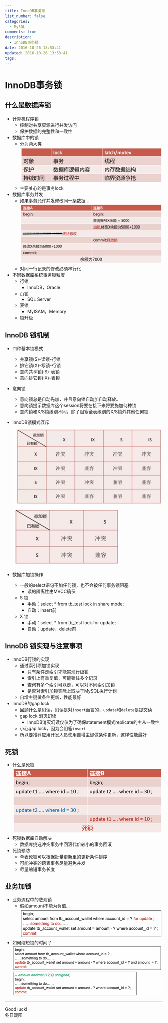 ```yaml
---
title: InnoDB事务锁
list_number: false
categories:
  - MySQL
comments: true
description:
  - InnoDB事务锁
date: 2016-10-26 13:53:41
updated: 2016-10-26 13:53:41
tags:
---
```

# InnoDB事务锁

## 什么是数据库锁
- 计算机程序锁
  - 控制对共享资源进行并发访问
  - 保护数据的完整性和一致性
- 数据库中的锁
  - 分为两大类
  ![](/img/markdown-img-paste-20161026135913863.png)
  - 主要关心的是事务lock
- 数据库事务并发
  - 如果事务允许并发修改同一条数据...
  ![](/img/markdown-img-paste-20161026140540523.png)
  - 对同一行记录的修改必须串行化
- 不同数据库系统事务锁粒度
  - 行锁
    - InnoDB，Oracle
  - 页锁
    - SQL Server
  - 表锁
    - MyISAM，Memory
  - 锁升级

## InnoDB 锁机制
- 四种基本锁模式
  - 共享锁(S)-读锁-行锁
  - 排它锁(X)-写锁-行锁
  - 意向共享锁(IS)-表锁
  - 意向排它锁(IX)-表锁  

- 意向锁
  - 意向锁总是自动先加，并且意向锁自动加自动释放。
  - 意向锁提示数据库这个session将要在接下来将要施加何种锁
  - 意向锁和X/S锁级别不同，除了阻塞全表级别的X/S锁外其他任何锁

- InnoDB锁模式互斥
![](/img/markdown-img-paste-20161026161805186.png)
![](/img/markdown-img-paste-20161026162258493.png)

- 数据库加锁操作
  - 一般的select语句不加任何锁，也不会被任何事务锁阻塞
    - 读的隔离性由MVCC确保
  - S 锁
    - 手动：select * from tb_test lock in share mode;
    - 自动：insert前
  - X 锁
    - 手动：select * from tb_test lock for update;
    - 自动：update，delete前

## InnoDB 锁实现与注意事项
- InnoDB行锁的实现
  - 通过索引项加锁实现
    - 只有条件走索引才能实现行级锁
    - 索引上有重复值，可能锁住多个记录
    - 查询有多个索引可以走，可以对不同索引加锁
    - 是否对索引加锁实际上取决于MySQL执行计划
  - 自增主键做条件更新，性能最好
- InnoDB的gap lock
  - 回顾什么是幻读，幻读是对`insert`而言的，`update`和`delete`是提交读
  - gap lock 消灭幻读
    - InnoDB消灭幻读仅仅为了确保statement模式replicate的主从一致性
  - 小心gap lock，因为会阻塞`insert`
  - 所以要推荐应用开发人员使用自增主键做条件更新，这样性能最好

## 死锁
- 什么是死锁
  ![](/img/markdown-img-paste-20161026163610705.png)
- 死锁数据库自动解决
  - 数据库挑选冲突事务中回滚代价较小的事务回滚
- 死锁预防
  - 单表死锁可以根据批量更新里的更新条件排序
  - 可能冲突的跨表事务尽量避免并发
  - 尽量缩短事务长度

## 业务加锁
- 业务流程中的悲观锁
  - 假如amount不能为负值...
  ![](/img/markdown-img-paste-20161026163950398.png)
- 如何缩短锁的时间？
  ![](/img/markdown-img-paste-20161026164057949.png)


----
Good luck!  
冬日暖阳
